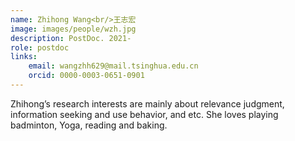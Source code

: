 ```yaml
---
name: Zhihong Wang<br/>王志宏
image: images/people/wzh.jpg
description: PostDoc. 2021-  
role: postdoc  
links:   
    email: wangzhh629@mail.tsinghua.edu.cn   
    orcid: 0000-0003-0651-0901  
---
```


Zhihong’s research interests are mainly about relevance judgment, information seeking and use behavior, and etc. She loves playing badminton, Yoga, reading and baking.